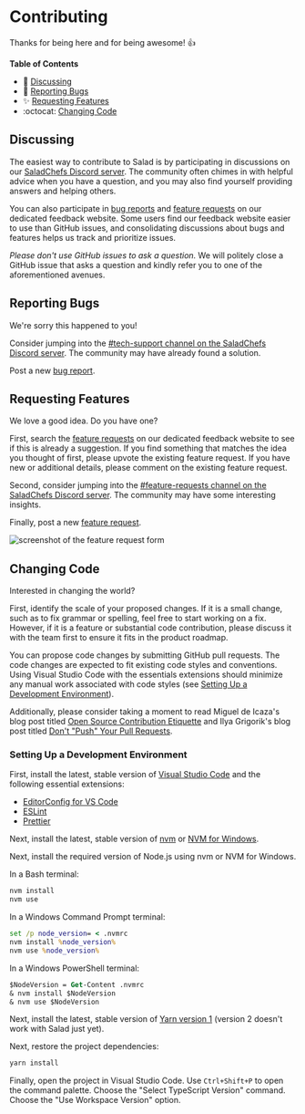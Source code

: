 # Contributing

Thanks for being here and for being awesome! 👍

**Table of Contents**

- :mega: [Discussing](#discussing)
- :bug: [Reporting Bugs](#reporting-bugs)
- :sparkles: [Requesting Features](#requesting-features)
- :octocat: [Changing Code](#changing-code)

## Discussing

The easiest way to contribute to Salad is by participating in discussions on our [SaladChefs Discord server](https://discord.gg/7tmU8pj). The community often chimes in with helpful advice when you have a question, and you may also find yourself providing answers and helping others.

You can also participate in [bug reports](https://feedback.salad.io/bugs) and [feature requests](https://feedback.salad.io/features) on our dedicated feedback website. Some users find our feedback website easier to use than GitHub issues, and consolidating discussions about bugs and features helps us track and prioritize issues.

_Please don't use GitHub issues to ask a question._ We will politely close a GitHub issue that asks a question and kindly refer you to one of the aforementioned avenues.

## Reporting Bugs

We're sorry this happened to you!

Consider jumping into the [#tech-support channel on the SaladChefs Discord server](https://discord.gg/7tmU8pj). The community may have already found a solution.

Post a new [bug report](https://salad.zendesk.com/hc/en-us/requests/new).

## Requesting Features

We love a good idea. Do you have one?

First, search the [feature requests](https://feedback.salad.io/features) on our dedicated feedback website to see if this is already a suggestion. If you find something that matches the idea you thought of first, please upvote the existing feature request. If you have new or additional details, please comment on the existing feature request.

Second, consider jumping into the [#feature-requests channel on the SaladChefs Discord server](https://discord.gg/7tmU8pj). The community may have some interesting insights.

Finally, post a new [feature request](https://feedback.salad.io/features).

![screenshot of the feature request form](./docs/create-feature-request.png)

## Changing Code

Interested in changing the world?

First, identify the scale of your proposed changes. If it is a small change, such as to fix grammar or spelling, feel free to start working on a fix. However, if it is a feature or substantial code contribution, please discuss it with the team first to ensure it fits in the product roadmap.

You can propose code changes by submitting GitHub pull requests. The code changes are expected to fit existing code styles and conventions. Using Visual Studio Code with the essentials extensions should minimize any manual work associated with code styles (see [Setting Up a Development Environment](#setting-up-a-development-dnvironment)).

Additionally, please consider taking a moment to read Miguel de Icaza's blog post titled [Open Source Contribution Etiquette](https://tirania.org/blog/archive/2010/Dec-31.html) and Ilya Grigorik's blog post titled [Don't "Push" Your Pull Requests](https://www.igvita.com/2011/12/19/dont-push-your-pull-requests/).

### Setting Up a Development Environment

First, install the latest, stable version of [Visual Studio Code](https://code.visualstudio.com/download) and the following essential extensions:

- [EditorConfig for VS Code](https://marketplace.visualstudio.com/items?itemName=EditorConfig.EditorConfig)
- [ESLint](https://marketplace.visualstudio.com/items?itemName=dbaeumer.vscode-eslint)
- [Prettier](https://marketplace.visualstudio.com/items?itemName=esbenp.prettier-vscode)

Next, install the latest, stable version of [nvm](https://github.com/nvm-sh/nvm) or [NVM for Windows](https://github.com/coreybutler/nvm-windows).

Next, install the required version of Node.js using nvm or NVM for Windows.

In a Bash terminal:

```bash
nvm install
nvm use
```

In a Windows Command Prompt terminal:

```cmd
set /p node_version= < .nvmrc
nvm install %node_version%
nvm use %node_version%
```

In a Windows PowerShell terminal:

```ps
$NodeVersion = Get-Content .nvmrc
& nvm install $NodeVersion
& nvm use $NodeVersion
```

Next, install the latest, stable version of [Yarn version 1](https://classic.yarnpkg.com/lang/en/) (version 2 doesn't work with Salad just yet).

Next, restore the project dependencies:

```sh
yarn install
```

Finally, open the project in Visual Studio Code. Use `Ctrl+Shift+P` to open the command palette. Choose the "Select TypeScript Version" command. Choose the "Use Workspace Version" option.

